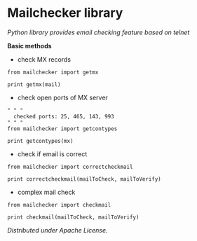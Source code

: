 Mailchecker library
===========

*Python library provides email checking feature based on telnet*


**Basic methods**

- check MX records
```
from mailchecker import getmx
 
print getmx(mail)
```

- check open ports of MX server
```
" " "
  checked ports: 25, 465, 143, 993
" " "
from mailchecker import getcontypes
 
print getcontypes(mx)
```

- check if email is correct
```
from mailchecker import correctcheckmail
 
print correctcheckmail(mailToCheck, mailToVerify)
```

- complex mail check
```
from mailchecker import checkmail
 
print checkmail(mailToCheck, mailToVerify)

```

*Distributed under Apache License.*

